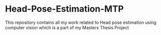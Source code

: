 # Head-Pose-Estimation-MTP
This repository contains all my work related to Head pose estimation using computer vision which is a part of my Masters Thesis Project 
